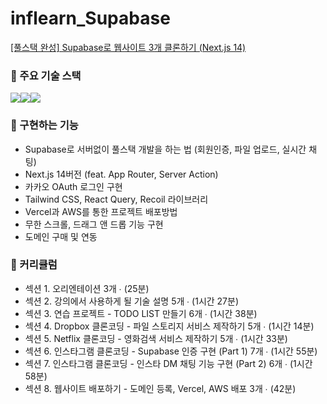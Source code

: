 # inflearn_Supabase

<!-- ### ✨ MainPage View -->

[[풀스택 완성] Supabase로 웹사이트 3개 클론하기 (Next.js 14)](https://inf.run/URHc1)

### 📌 주요 기술 스택

<div style="display:flex;">
    <img src="https://img.shields.io/badge/Next.js-000000?style=flat-square&logo=nextdotjs&logoColor=white"/>
    <img src="https://img.shields.io/badge/Supabase-3FCF8E?style=flat-square&logo=Supabase&logoColor=white"/>
    <img src="https://img.shields.io/badge/CSS3-F68212?style=flat-square&logo=CSS3&logoColor=white"/>
</div>

### 📌 구현하는 기능
- Supabase로 서버없이 풀스택 개발을 하는 법 (회원인증, 파일 업로드, 실시간 채팅)
- Next.js 14버전 (feat. App Router, Server Action)
- 카카오 OAuth 로그인 구현
- Tailwind CSS, React Query, Recoil 라이브러리
- Vercel과 AWS를 통한 프로젝트 배포방법
- 무한 스크롤, 드래그 앤 드롭 기능 구현
- 도메인 구매 및 연동

### 📌 커리큘럼
- 섹션 1. 오리엔테이션 3개 ∙ (25분)
- 섹션 2. 강의에서 사용하게 될 기술 설명 5개 ∙ (1시간 27분)
- 섹션 3. 연습 프로젝트 - TODO LIST 만들기 6개 ∙ (1시간 38분)
- 섹션 4. Dropbox 클론코딩 - 파일 스토리지 서비스 제작하기 5개 ∙ (1시간 14분)
- 섹션 5. Netflix 클론코딩 - 영화검색 서비스 제작하기 5개 ∙ (1시간 33분)
- 섹션 6. 인스타그램 클론코딩 - Supabase 인증 구현 (Part 1) 7개 ∙ (1시간 55분)
- 섹션 7. 인스타그램 클론코딩 - 인스타 DM 채팅 기능 구현 (Part 2) 6개 ∙ (1시간 58분)
- 섹션 8. 웹사이트 배포하기 - 도메인 등록, Vercel, AWS 배포 3개 ∙ (42분)

<br>

<!-- ### 🍀 Github Page : https://1gyou1.github.io/react-movie-app/ -->